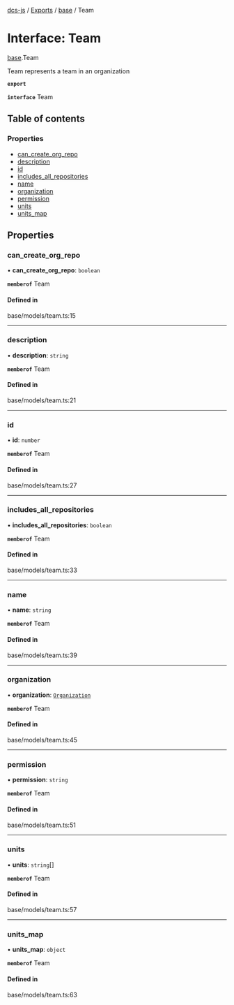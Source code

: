 [dcs-js](../README.md) / [Exports](../modules.md) / [base](../modules/base.md) / Team

# Interface: Team

[base](../modules/base.md).Team

Team represents a team in an organization

**`export`**

**`interface`** Team

## Table of contents

### Properties

- [can\_create\_org\_repo](base.Team.md#can_create_org_repo)
- [description](base.Team.md#description)
- [id](base.Team.md#id)
- [includes\_all\_repositories](base.Team.md#includes_all_repositories)
- [name](base.Team.md#name)
- [organization](base.Team.md#organization)
- [permission](base.Team.md#permission)
- [units](base.Team.md#units)
- [units\_map](base.Team.md#units_map)

## Properties

### <a id="can_create_org_repo" name="can_create_org_repo"></a> can\_create\_org\_repo

• **can\_create\_org\_repo**: `boolean`

**`memberof`** Team

#### Defined in

base/models/team.ts:15

___

### <a id="description" name="description"></a> description

• **description**: `string`

**`memberof`** Team

#### Defined in

base/models/team.ts:21

___

### <a id="id" name="id"></a> id

• **id**: `number`

**`memberof`** Team

#### Defined in

base/models/team.ts:27

___

### <a id="includes_all_repositories" name="includes_all_repositories"></a> includes\_all\_repositories

• **includes\_all\_repositories**: `boolean`

**`memberof`** Team

#### Defined in

base/models/team.ts:33

___

### <a id="name" name="name"></a> name

• **name**: `string`

**`memberof`** Team

#### Defined in

base/models/team.ts:39

___

### <a id="organization" name="organization"></a> organization

• **organization**: [`Organization`](base.Organization.md)

**`memberof`** Team

#### Defined in

base/models/team.ts:45

___

### <a id="permission" name="permission"></a> permission

• **permission**: `string`

**`memberof`** Team

#### Defined in

base/models/team.ts:51

___

### <a id="units" name="units"></a> units

• **units**: `string`[]

**`memberof`** Team

#### Defined in

base/models/team.ts:57

___

### <a id="units_map" name="units_map"></a> units\_map

• **units\_map**: `object`

**`memberof`** Team

#### Defined in

base/models/team.ts:63

